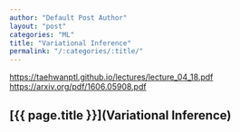 ```yaml
---
author: "Default Post Author"
layout: "post"
categories: "ML"
title: "Variational Inference"
permalink: "/:categories/:title/"
---
```


https://taehwanptl.github.io/lectures/lecture_04_18.pdf
https://arxiv.org/pdf/1606.05908.pdf

## [{{ page.title }}](Variational Inference)


